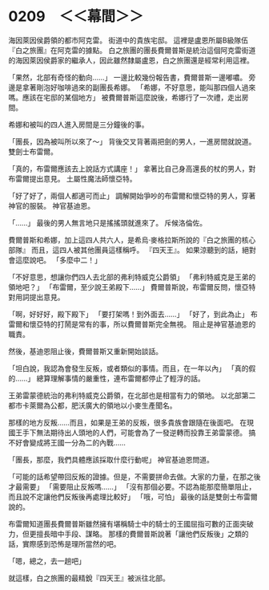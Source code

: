 # 0209　＜＜幕間＞＞

海因萊因侯爵領的都市阿克雷。
街道中的貴族宅邸。
這裡是盧恩所屬B級隊伍『白之旅團』在阿克雷的據點。
白之旅團的團長費爾普斯是統治這個阿克雷街道的海因萊因侯爵家的繼承人，因此雖然隸屬盧恩，白之旅團還是經常利用這裡。

「果然，北部有奇怪的動向……」
一邊比較幾份報告書，費爾普斯一邊嘟噥。
旁邊是拿著剛泡好咖啡過來的副團長希娜。
「希娜，不好意思，能叫那四個人過來嗎。應該在宅邸的某個地方」
被費爾普斯這麼說後，希娜行了一次禮，走出房間。

希娜和被叫的四人進入房間是三分鐘後的事。

「團長，因為被叫所以來了～」
背後交叉背著兩把劍的男人，一進房間就說道。
雙劍士布雷爾。

「真的，布雷爾應該去上說話方式講座！」
拿著比自己身高還長的杖的男人，對布雷爾提出意見。
土屬性魔法師懷亞特。

「好了好了，兩個人都適可而止」
調解開始爭吵的布雷爾和懷亞特的男人，穿著神官的服裝。
神官基迪恩。

「……」
最後的男人無言地只是搖搖頭就進來了。
斥候洛倫佐。

費爾普斯和希娜，加上這四人共六人，是希烏·麥格拉斯所說的『白之旅團的核心部隊』
而且，這四人被其他團員這樣稱呼。
『四天王』。
如果涼聽到的話，絕對會這麼說吧。
「多麼中二！」

「不好意思，想讓你們四人去北部的弗利特威克公爵領」
「弗利特威克是王弟的領地吧？」
「布雷爾，至少說王弟殿下……」
費爾普斯說，布雷爾反問，懷亞特對用詞提出意見。

「啊，好好好，殿下殿下」
「要打架嗎！到外面去……」
「好了，到此為止」
布雷爾和懷亞特的打鬧是常有的事，所以費爾普斯完全無視。
阻止是神官基迪恩的職責。

然後，基迪恩阻止後，費爾普斯又重新開始談話。

「坦白說，我認為會發生反叛，或者類似的事情。而且，在一年以內」
「真的假的……」
總算理解事情的嚴重性，連布雷爾都停止了輕浮的話。

王弟雷蒙德統治的弗利特威克公爵領，在北部也是相當有力的領地。
以北部第二都市卡萊爾為公都，肥沃廣大的領地以小麥生產聞名。

那樣的地方反叛……而且，如果是王弟的反叛，很多貴族會跟隨在後面吧。
在現國王手下無法期待出人頭地的人們，可能會為了一發逆轉而投靠王弟雷蒙德。
搞不好會變成將王國一分為二的內戰……

「團長，那麼，我們具體應該採取什麼行動呢」
神官基迪恩問道。

「可能的話希望帶回反叛的證據。但是，不需要拼命去做。大家的力量，在那之後才最需要」
「需要阻止反叛嗎……」
「沒有那個必要。不認為能那麼簡單阻止，而且說不定讓他們反叛後再處理比較好」
「哦，可怕」
最後的話是雙劍士布雷爾說的。

布雷爾知道團長費爾普斯雖然擁有堪稱騎士中的騎士的王國屈指可數的正面突破力，但更擅長暗中手段、謀略。
那樣的費爾普斯說著「讓他們反叛後」之類的話，實際感到恐怖是理所當然的吧。

「嗯，總之，去一趟吧」

就這樣，白之旅團的最精銳『四天王』被派往北部。